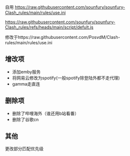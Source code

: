 自用
https://raw.githubusercontent.com/sounfury/sounfury-Clash_rules/main/rules/use.ini

https://raw.githubusercontent.com/sounfury/sounfury-Clash_rules/refs/heads/main/script/defult.js

修改于https://raw.githubusercontent.com/PosvdM/Clash-rules/main/rules/use.ini

## 增改项
+ 添加emby服务
+ 将网易云修改为spotify(一般spotify除登陆外都不走代理)
+ gamma走直连

## 删除项
+ 删除了哔哩海外（谁还用b站看番）
+  删除了谷歌cn

## 其他

更改部分匹配优先级
